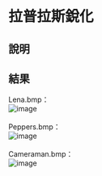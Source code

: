 # 拉普拉斯銳化
## 說明

## 結果
Lena.bmp：  
![image](https://user-images.githubusercontent.com/86739086/146008194-59c9e70a-334d-4cd0-92c0-b425cd0f407a.png)  
<br>
Peppers.bmp：  
![image](https://user-images.githubusercontent.com/86739086/146008231-5f70defa-bc82-4181-b31e-64b416f31a4b.png)  
<br>
Cameraman.bmp：  
![image](https://user-images.githubusercontent.com/86739086/146008256-1b161ccd-12ff-41df-8d67-d5206dec310e.png)
<br>

